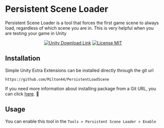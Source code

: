 # Persistent Scene Loader

Persistent Scene Loader is a tool that forces the first game scene to always load, regardless of which scene you are in. This is very helpful when you are testing your game in Unity

<p align="center">
    <a href="https://unity3d.com/get-unity/download">
        <img src="https://img.shields.io/badge/unity-tools-blue" alt="Unity Download Link"></a>
    <a href="https://github.com/Milton44/PersistentLoadScene/blob/master/LICENSE.md">
        <img src="https://img.shields.io/badge/License-MIT-brightgreen.svg" alt="License MIT"></a>
</p>

## Installation

Simple Unity Extra Extensions can be installed directly through the git url
```
https://github.com/Milton44/PersistentLoadScene
```

If you need more information about installing package from a Git URL, you can click [here](https://docs.unity3d.com/Manual/upm-ui-giturl.html). :slightly_smiling_face:


## Usage

You can enable this tool in the `Tools > Persistent Scene Loader > Enable`
